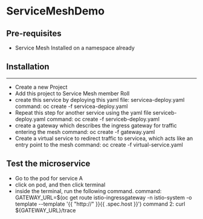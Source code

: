 # ServiceMeshDemo

## Pre-requisites
- Service Mesh Installed on a namespace already

## Installation
---------------
- Create a new Project
- Add this project to Service Mesh member Roll
- create this service by deploying this yaml file: servicea-deploy.yaml
command: oc create -f servicea-deploy.yaml
- Repeat this step for another service using the yaml file serviceb-deploy.yaml
command: oc create -f serviceb-deploy.yaml
- create a gateway which describes the ingress gateway for traffic entering the mesh
command: oc create -f gateway.yaml
- Create a virtual service to redirect traffic to servicea, which acts like an entry point to the mesh
command: oc create -f virtual-service.yaml

## Test the microservice
- Go to the pod for service A
- click on pod, and then click terminal
- inside the terminal, run the following command.
command: GATEWAY_URL=$(oc get route istio-ingressgateway -n istio-system -o template --template '{{ "http://" }}{{ .spec.host }}')
command 2: curl ${GATEWAY_URL}/trace
